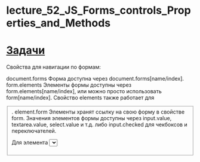 # lecture_52_JS_Forms_controls_Properties_and_Methods  

#  [Задачи ](https://github.com/schoolteacherMP/lecture_52_JS_Forms_controls_Properties_and_Methods/blob/main/tasks.md)  

Свойства для навигации по формам:

document.forms
Форма доступна через document.forms[name/index].
form.elements
Элементы формы доступны через form.elements[name/index], или можно просто использовать form[name/index]. Свойство elements также работает для <fieldset>.
element.form
Элементы хранят ссылку на свою форму в свойстве form.
Значения элементов формы доступны через input.value, textarea.value, select.value и т.д. либо input.checked для чекбоксов и переключателей.

Для элемента <select> мы также можем получить индекс выбранного пункта через select.selectedIndex, либо используя коллекцию пунктов select.options.
